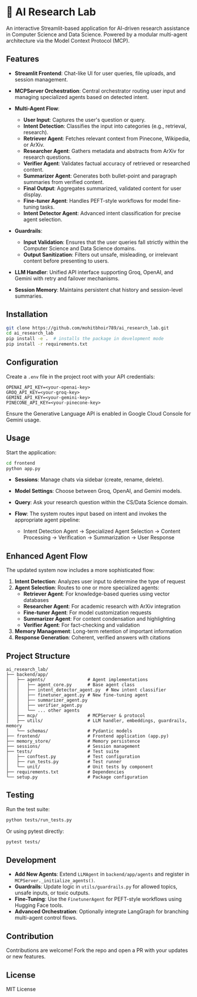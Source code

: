 # 🧠 AI Research Lab

An interactive Streamlit-based application for AI-driven research assistance in Computer Science and Data Science. Powered by a modular multi-agent architecture via the Model Context Protocol (MCP).

## Features

* **Streamlit Frontend**: Chat-like UI for user queries, file uploads, and session management.

* **MCPServer Orchestration**: Central orchestrator routing user input and managing specialized agents based on detected intent.

* **Multi-Agent Flow**:

  * **User Input**: Captures the user's question or query.
  * **Intent Detection**: Classifies the input into categories (e.g., retrieval, research).
  * **Retriever Agent**: Fetches relevant context from Pinecone, Wikipedia, or ArXiv.
  * **Researcher Agent**: Gathers metadata and abstracts from ArXiv for research questions.
  * **Verifier Agent**: Validates factual accuracy of retrieved or researched content.
  * **Summarizer Agent**: Generates both bullet-point and paragraph summaries from verified content.
  * **Final Output**: Aggregates summarized, validated content for user display.
  * **Fine-tuner Agent**: Handles PEFT-style workflows for model fine-tuning tasks.
  * **Intent Detector Agent**: Advanced intent classification for precise agent selection.

* **Guardrails**:

  * **Input Validation**: Ensures that the user queries fall strictly within the Computer Science and Data Science domains.
  * **Output Sanitization**: Filters out unsafe, misleading, or irrelevant content before presenting to users.

* **LLM Handler**: Unified API interface supporting Groq, OpenAI, and Gemini with retry and failover mechanisms.

* **Session Memory**: Maintains persistent chat history and session-level summaries.

## Installation

```bash
git clone https://github.com/mohitbhoir789/ai_research_lab.git
cd ai_research_lab
pip install -e .  # installs the package in development mode
pip install -r requirements.txt
```

## Configuration

Create a `.env` file in the project root with your API credentials:

```env
OPENAI_API_KEY=<your-openai-key>
GROQ_API_KEY=<your-groq-key>
GEMINI_API_KEY=<your-gemini-key>
PINECONE_API_KEY=<your-pinecone-key>
```

Ensure the Generative Language API is enabled in Google Cloud Console for Gemini usage.

## Usage

Start the application:

```bash
cd frontend
python app.py
```

* **Sessions**: Manage chats via sidebar (create, rename, delete).
* **Model Settings**: Choose between Groq, OpenAI, and Gemini models.
* **Query**: Ask your research question within the CS/Data Science domain.
* **Flow**: The system routes input based on intent and invokes the appropriate agent pipeline:

  * Intent Detection Agent → Specialized Agent Selection → Content Processing → Verification → Summarization → User Response

## Enhanced Agent Flow

The updated system now includes a more sophisticated flow:

1. **Intent Detection**: Analyzes user input to determine the type of request
2. **Agent Selection**: Routes to one or more specialized agents:
   - **Retriever Agent**: For knowledge-based queries using vector databases
   - **Researcher Agent**: For academic research with ArXiv integration
   - **Fine-tuner Agent**: For model customization requests
   - **Summarizer Agent**: For content condensation and highlighting
   - **Verifier Agent**: For fact-checking and validation
3. **Memory Management**: Long-term retention of important information
4. **Response Generation**: Coherent, verified answers with citations

## Project Structure

```
ai_research_lab/
├── backend/app/
│   ├── agents/                # Agent implementations
│   │   ├── agent_core.py      # Base agent class
│   │   ├── intent_detector_agent.py  # New intent classifier
│   │   ├── finetuner_agent.py # New fine-tuning agent
│   │   ├── summarizer_agent.py
│   │   ├── verifier_agent.py
│   │   └── ... other agents
│   ├── mcp/                   # MCPServer & protocol
│   ├── utils/                 # LLM handler, embeddings, guardrails, memory
│   └── schemas/               # Pydantic models
├── frontend/                  # Frontend application (app.py)
├── memory_store/              # Memory persistence
├── sessions/                  # Session management
├── tests/                     # Test suite
│   ├── conftest.py            # Test configuration
│   ├── run_tests.py           # Test runner
│   └── unit/                  # Unit tests by component
├── requirements.txt           # Dependencies
└── setup.py                   # Package configuration
```

## Testing

Run the test suite:

```bash
python tests/run_tests.py
```

Or using pytest directly:

```bash
pytest tests/
```

## Development

* **Add New Agents**: Extend `LLMAgent` in `backend/app/agents` and register in `MCPServer._initialize_agents()`.
* **Guardrails**: Update logic in `utils/guardrails.py` for allowed topics, unsafe inputs, or toxic outputs.
* **Fine-Tuning**: Use the `FinetunerAgent` for PEFT-style workflows using Hugging Face tools.
* **Advanced Orchestration**: Optionally integrate LangGraph for branching multi-agent control flows.

## Contribution

Contributions are welcome! Fork the repo and open a PR with your updates or new features.

## License

MIT License
